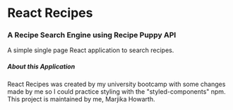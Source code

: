 # React Recipes

### A Recipe Search Engine using Recipe Puppy API

A simple single page React application to search recipes.

##### About this Application

React Recipes was created by my university bootcamp with some changes made by me so I could practice styling with the "styled-components" npm. This project is maintained by me, Marjika Howarth.

